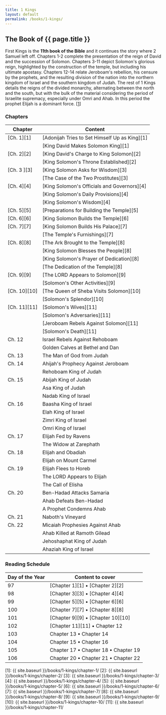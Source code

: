 ```yaml
---
title: 1 Kings
layout: default
permalink: /books/1-kings/
---
```


## The Book of {{ page.title }}

First Kings is the **11th book of the Bible** and it continues the story where 2
Samuel left off. Chapters 1-2 complete the presentation of the reign of David
and the succession of Solomon. Chapters 3-11 depict Solomon's glorious reign,
highlighted by the construction of the temple, but including his ultimate
apostasy. Chapters 12-14 relate Jeroboam's rebellion, his censure by the
prophets, and the resulting division of the nation into the northern kingdom of
Israel and the southern kingdom of Judah. The rest of 1 Kings details the reigns
of the divided monarchy, alternating between the north and the south, but with
the bulk of the material considering the period of Israelite supremacy,
especially under Omri and Ahab. In this period the prophet Elijah is a dominant
force. [[1][link-1]]

### Chapters

| Chapter      | Content                              |
| ------------ | ------------------------------------ |
| [Ch. 1][1]   | [Adonijah Tries to Set Himself Up as King][1] |
|              | [King David Makes Solomon King][1] |
| [Ch. 2][2]   | [King David's Charge to King Solomon][2] |
|              | [King Solomon's Throne Established][2] |
| [Ch. 3 ][3]  | [King Solomon Asks for Wisdom][3] |
|              | [The Case of the Two Prostitutes][3] |
| [Ch. 4][4]   | [King Solomon's Officials and Governors][4] |
|              | [King Solomon's Daily Provisions][4] |
|              | [King Solomon's Wisdom][4] |
| [Ch. 5][5]   | [Preparations for Building the Temple][5] |
| [Ch. 6][6]   | [King Solomon Builds the Temple][6] |
| [Ch. 7][7]   | [King Solomon Builds His Palace][7] |
|              | [The Temple's Furnishings][7] |
| [Ch. 8][8]   | [The Ark Brought to the Temple][8] |
|              | [King Solomon Blesses the People][8] |
|              | [King Solomon's Prayer of Dedication][8] |
|              | [The Dedication of the Temple][8] |
| [Ch. 9][9]   | [The LORD Appears to Solomon][9] |
|              | [Solomon's Other Activities][9] |
| [Ch. 10][10] | [The Queen of Sheba Visits Solomon][10] |
|              | [Solomon's Splendor][10] |
| [Ch. 11][11] | [Solomon's Wives][11] |
|              | [Solomon's Adversaries][11] |
|              | [Jeroboam Rebels Against Solomon][11] |
|              | [Solomon's Death][11] |
| Ch. 12       | Israel Rebels Against Rehoboam |
|              | Golden Calves at Bethel and Dan |
| Ch. 13       | The Man of God from Judah |
| Ch. 14       | Ahijah's Prophecy Against Jeroboam |
|              | Rehoboam King of Judah |
| Ch. 15       | Abijah King of Judah |
|              | Asa King of Judah |
|              | Nadab King of Israel |
| Ch. 16       | Baasha King of Israel |
|              | Elah King of Israel |
|              | Zimri King of Israel |
|              | Omri King of Israel |
| Ch. 17       | Elijah Fed by Ravens |
|              | The Widow at Zarephath |
| Ch. 18       | Elijah and Obadiah |
|              | Elijah on Mount Carmel |
| Ch. 19       | Elijah Flees to Horeb |
|              | The LORD Appears to Elijah |
|              | The Call of Elisha |
| Ch. 20       | Ben-Hadad Attacks Samaria |
|              | Ahab Defeats Ben-Hadad |
|              | A Prophet Condemns Ahab |
| Ch. 21       | Naboth's Vineyard |
| Ch. 22       | Micaiah Prophesies Against Ahab |
|              | Ahab Killed at Ramoth Gilead |
|              | Jehoshaphat King of Judah |
|              | Ahaziah King of Israel |



### Reading Schedule

| Day of the Year | Content to cover                     |
| --------------- | ------------------------------------ |
| 97              | [Chapter 1][1] • [Chapter 2][2] |
| 98              | [Chapter 3][3] • [Chapter 4][4] |
| 99              | [Chapter 5][5] • [Chapter 6][6] |
| 100             | [Chapter 7][7] • [Chapter 8][8] |
| 101             | [Chapter 9][9] • [Chapter 10][10] |
| 102             | [Chapter 11][11] • Chapter 12 |
| 103             | Chapter 13 • Chapter 14 |
| 104             | Chapter 15 • Chapter 16 |
| 105             | Chapter 17 • Chapter 18 • Chapter 19 |
| 106             | Chapter 20 • Chapter 21 • Chapter 22 |

[link-1]: http://www.enterthebible.org/oldtestament.aspx?rid=31

[1]: {{ site.baseurl }}/books/1-kings/chapter-1/
[2]: {{ site.baseurl }}/books/1-kings/chapter-2/
[3]: {{ site.baseurl }}/books/1-kings/chapter-3/
[4]: {{ site.baseurl }}/books/1-kings/chapter-4/
[5]: {{ site.baseurl }}/books/1-kings/chapter-5/
[6]: {{ site.baseurl }}/books/1-kings/chapter-6/
[7]: {{ site.baseurl }}/books/1-kings/chapter-7/
[8]: {{ site.baseurl }}/books/1-kings/chapter-8/
[9]: {{ site.baseurl }}/books/1-kings/chapter-9/
[10]: {{ site.baseurl }}/books/1-kings/chapter-10/
[11]: {{ site.baseurl }}/books/1-kings/chapter-11/
